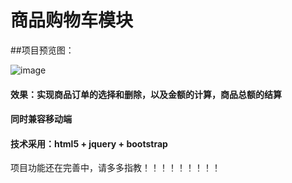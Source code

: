 # 商品购物车模块
##项目预览图：

![image](https://github.com/Mr-Mei/ShoppingCart/blob/master/project.png)

#### 效果：实现商品订单的选择和删除，以及金额的计算，商品总额的结算 
#### 同时兼容移动端
#### 技术采用：html5 + jquery + bootstrap

项目功能还在完善中，请多多指教！！！！！！！！！
